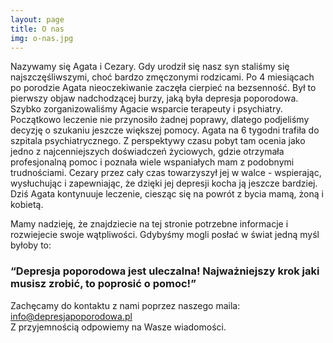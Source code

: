 ```yaml
---
layout: page
title: O nas
img: o-nas.jpg
---
```


Nazywamy się Agata i Cezary. Gdy urodził się nasz syn staliśmy się najszczęśliwszymi, choć bardzo zmęczonymi rodzicami. Po 4 miesiącach po porodzie Agata nieoczekiwanie zaczęła cierpieć na bezsenność. Był to pierwszy objaw nadchodzącej burzy, jaką była depresja poporodowa. Szybko zorganizowaliśmy Agacie wsparcie terapeuty i psychiatry. Początkowo leczenie nie przynosiło żadnej poprawy, dlatego podjeliśmy decyzję o szukaniu jeszcze większej pomocy. Agata na 6 tygodni trafiła do szpitala psychiatrycznego. Z perspektywy czasu pobyt tam ocenia jako jedno z najcenniejszych doświadczeń życiowych, gdzie otrzymała profesjonalną pomoc i poznała wiele wspaniałych mam z podobnymi trudnościami. Cezary przez cały czas towarzyszył jej w walce - wspierając, wysłuchując i zapewniając, że dzięki jej depresji kocha ją jeszcze bardziej. Dziś Agata kontynuuje leczenie, ciesząc się na powrót z bycia mamą, żoną i kobietą. 

Mamy nadzieję, że znajdziecie na tej stronie potrzebne informacje i rozwiejecie swoje wątpliwości. Gdybyśmy mogli posłać w świat jedną myśl byłoby to:

<div class="box">
<h3>“Depresja poporodowa jest uleczalna! Najważniejszy krok jaki musisz zrobić, to poprosić o pomoc!”</h3>
</div>

Zachęcamy do kontaktu z nami poprzez naszego maila: <info@depresjapoporodowa.pl> \
Z przyjemnością odpowiemy na Wasze wiadomości. 
